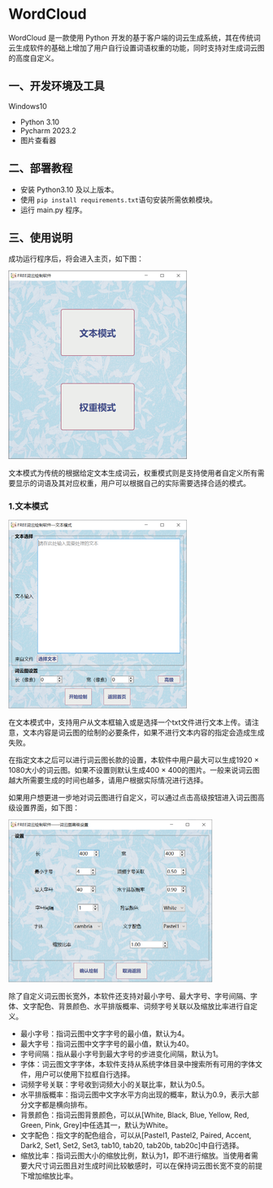 # WordCloud

WordCloud 是一款使用 Python 开发的基于客户端的词云生成系统，其在传统词云生成软件的基础上增加了用户自行设置词语权重的功能，同时支持对生成词云图的高度自定义。

## 一、开发环境及工具

Windows10

- Python 3.10
- Pycharm 2023.2
- 图片查看器

## 二、部署教程

- 安装 Python3.10 及以上版本。
- 使用 `pip install requirements.txt`语句安装所需依赖模块。
- 运行 main.py 程序。

## 三、使用说明

成功运行程序后，将会进入主页，如下图：

<img src="README/image-20230216161813980.png" alt="image-20230216161813980" style="zoom: 50%;" />

文本模式为传统的根据给定文本生成词云，权重模式则是支持使用者自定义所有需要显示的词语及其对应权重，用户可以根据自己的实际需要选择合适的模式。

### 1.文本模式

<img src="README/image-20230216162540764.png" alt="image-20230216162540764" style="zoom:50%;" />

在文本模式中，支持用户从文本框输入或是选择一个txt文件进行文本上传。请注意，文本内容是词云图的绘制的必要条件，如果不进行文本内容的指定会造成生成失败。

在指定文本之后可以进行词云图长款的设置，本软件中用户最大可以生成1920 $\times$ 1080大小的词云图。如果不设置则默认生成400 $\times$ 400的图片。一般来说词云图越大所需要生成的时间也越多，请用户根据实际情况进行选择。

如果用户想更进一步地对词云图进行自定义，可以通过点击高级按钮进入词云图高级设置界面，如下图：

<img src="README/image-20230216163433829.png" alt="image-20230216163433829" style="zoom:50%;" />

除了自定义词云图长宽外，本软件还支持对最小字号、最大字号、字号间隔、字体、文字配色、背景颜色、水平排版概率、词频字号关联以及缩放比率进行自定义。

- 最小字号：指词云图中文字字号的最小值，默认为4。
- 最大字号：指词云图中文字字号的最小值，默认为40。
- 字号间隔：指从最小字号到最大字号的步进变化间隔，默认为1。
- 字体：词云图文字字体，本软件支持从系统字体目录中搜索所有可用的字体文件，用户可以使用下拉框自行选择。
- 词频字号关联：字号收到词频大小的关联比率，默认为0.5。
- 水平排版概率：指词云图中文字水平方向出现的概率，默认为0.9，表示大部分文字都是横向排布。
- 背景颜色：指词云图背景颜色，可以从[White, Black, Blue, Yellow, Red, Green, Pink, Grey]中任选其一，默认为White。
- 文字配色：指文字的配色组合，可以从[Pastel1, Pastel2, Paired, Accent, Dark2, Set1, Set2, Set3, tab10, tab20, tab20b, tab20c]中自行选择。
- 缩放比率：指词云图大小的缩放比例，默认为1，即不进行缩放。当使用者需要大尺寸词云图且对生成时间比较敏感时，可以在保持词云图长宽不变的前提下增加缩放比率。